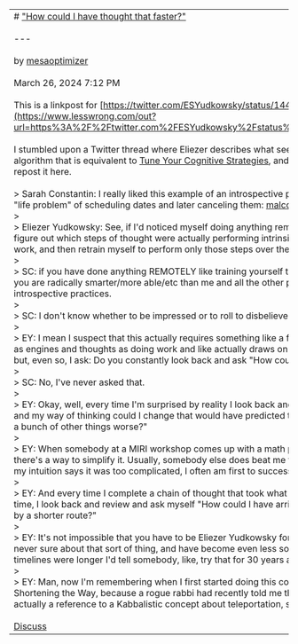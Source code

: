 |                                                                                                                                                                                                                                                                                                                                                                                                                                                                                                                                                                                                                                                                                                                                                                                                                                                                                                                                                                                                                                                                                                                                                                                                                                                                                                                                                                                                                                                                                                                                                                                                                                                                                                                                                                                                                                                                                                                                                                                                                                                                                                                                                                                                                                                                                                                                                                                                                                                                                                                                                                                                                                                                                                                                                                                                                                                                                                                                                                                                                                                                                                                                                                                                                                                                                                                                                                                                                                                                                                           |
| --------------------------------------------------------------------------------------------------------------------------------------------------------------------------------------------------------------------------------------------------------------------------------------------------------------------------------------------------------------------------------------------------------------------------------------------------------------------------------------------------------------------------------------------------------------------------------------------------------------------------------------------------------------------------------------------------------------------------------------------------------------------------------------------------------------------------------------------------------------------------------------------------------------------------------------------------------------------------------------------------------------------------------------------------------------------------------------------------------------------------------------------------------------------------------------------------------------------------------------------------------------------------------------------------------------------------------------------------------------------------------------------------------------------------------------------------------------------------------------------------------------------------------------------------------------------------------------------------------------------------------------------------------------------------------------------------------------------------------------------------------------------------------------------------------------------------------------------------------------------------------------------------------------------------------------------------------------------------------------------------------------------------------------------------------------------------------------------------------------------------------------------------------------------------------------------------------------------------------------------------------------------------------------------------------------------------------------------------------------------------------------------------------------------------------------------------------------------------------------------------------------------------------------------------------------------------------------------------------------------------------------------------------------------------------------------------------------------------------------------------------------------------------------------------------------------------------------------------------------------------------------------------------------------------------------------------------------------------------------------------------------------------------------------------------------------------------------------------------------------------------------------------------------------------------------------------------------------------------------------------------------------------------------------------------------------------------------------------------------------------------------------------------------------------------------------------------------------------------------------------------- |
| # ["How could I have thought that faster?"](https://www.lesswrong.com/posts/rYq6joCrZ8m62m7ej/how-could-i-have-thought-that-faster)<br><br>---<br><br>by [mesaoptimizer](https://www.lesswrong.com/users/mesaoptimizer)<br><br>March 26, 2024 7:12 PM<br><br>This is a linkpost for [https://twitter.com/ESYudkowsky/status/1445461146937413634](https://www.lesswrong.com/out?url=https%3A%2F%2Ftwitter.com%2FESYudkowsky%2Fstatus%2F1445461146937413634)<br><br>I stumbled upon a Twitter thread where Eliezer describes what seems to be his cognitive algorithm that is equivalent to [Tune Your Cognitive Strategies](https://www.lesswrong.com/posts/bbB4pvAQdpGrgGvXH/tuning-your-cognitive-strategies), and have decided to archive / repost it here.<br><br>> Sarah Constantin: I really liked this example of an introspective process, in this case about the "life problem" of scheduling dates and later canceling them: [malcolmocean.com/2021/08/int…](https://malcolmocean.com/2021/08/internal-trust-dancing-date-scheduling-cancelling/)<br>> <br>> Eliezer Yudkowsky: See, if I'd noticed myself doing anything remotely like that, I'd go back, figure out which steps of thought were actually performing intrinsically necessary cognitive work, and then retrain myself to perform only those steps over the course of 30 seconds.<br>> <br>> SC: if you have done anything REMOTELY like training yourself to do it in 30 seconds, then you are radically smarter/more able/etc than me and all the other people who do slower introspective practices.<br>> <br>> SC: I don't know whether to be impressed or to roll to disbelieve.<br>> <br>> EY: I mean I suspect that this actually requires something like a fast perceptual view of minds as engines and thoughts as doing work and like actually draws on my mind design knowledge, but, even so, I ask: Do you constantly look back and ask "How could I have thought that faster?"<br>> <br>> SC: No, I've never asked that.<br>> <br>> EY: Okay, well, every time I'm surprised by reality I look back and think "What about my model and my way of thinking could I change that would have predicted that better, without predicting a bunch of other things worse?"<br>> <br>> EY: When somebody at a MIRI workshop comes up with a math proof, I look over it and ask if there's a way to simplify it. Usually, somebody else does beat me to inventing a proof first; but if my intuition says it was too complicated, I often am first to successfully simplify it.<br>> <br>> EY: And every time I complete a chain of thought that took what my intuition says was a lot of time, I look back and review and ask myself "How could I have arrived at the same destination by a shorter route?"<br>> <br>> EY: It's not impossible that you have to be Eliezer Yudkowsky for this to actually work - I am never sure about that sort of thing, and have become even less so as time goes on - but if AI timelines were longer I'd tell somebody, like, try that for 30 years and see what happens.<br>> <br>> EY: Man, now I'm remembering when I first started doing this consciously as a kid. I called it Shortening the Way, because a rogue rabbi had recently told me that "Kwisatz Haderach" was actually a reference to a Kabbalistic concept about teleportation, so that term was on my mind.<br><br>[Discuss](https://www.lesswrong.com/posts/rYq6joCrZ8m62m7ej/how-could-i-have-thought-that-faster) |
